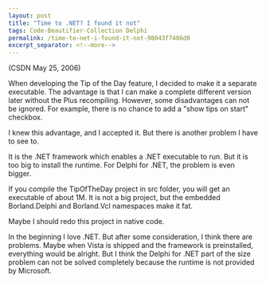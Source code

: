 ```yaml
---
layout: post
title: "Time to .NET? I found it not"
tags: Code-Beautifier-Collection Delphi
permalink: /time-to-net-i-found-it-not-98043f7486d8
excerpt_separator: <!--more-->
---
```

(CSDN May 25, 2006)

When developing the Tip of the Day feature, I decided to make it a separate executable. The advantage is that I can make a complete different version later without the Plus recompiling. However, some disadvantages can not be ignored. For example, there is no chance to add a "show tips on start" checkbox.
<!--more-->

I knew this advantage, and I accepted it. But there is another problem I have to see to.

It is the .NET framework which enables a .NET executable to run. But it is too big to install the runtime. For Delphi for .NET, the problem is even bigger.

If you compile the TipOfTheDay project in src folder, you will get an executable of about 1M. It is not a big project, but the embedded Borland.Delphi and Borland.Vcl namespaces make it fat.

Maybe I should redo this project in native code.

In the beginning I love .NET. But after some consideration, I think there are problems. Maybe when Vista is shipped and the framework is preinstalled, everything would be alright. But I think the Delphi for .NET part of the size problem can not be solved completely because the runtime is not provided by Microsoft.
